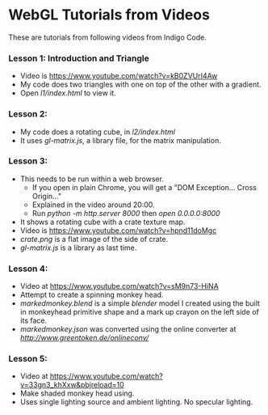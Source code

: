 WebGL Tutorials from Videos
============

These are tutorials from following videos
from Indigo Code.

### Lesson 1: Introduction and Triangle
* Video is 
https://www.youtube.com/watch?v=kB0ZVUrI4Aw
* My code does two triangles with one on top
of the other with a gradient.
* Open *l1/index.html* to view it. 

### Lesson 2:  
* My code does a rotating cube, in *l2/index.html*
* It uses *gl-matrix.js*, a library file, for the matrix manipulation.

### Lesson 3:
* This needs to be run within a web browser. 
  * If you open in plain Chrome, you will get a "DOM Exception... Cross Origin..."
  * Explained in the video around 20:00.
  * Run *python -m http.server 8000* then *open 0.0.0.0:8000*
* It shows a rotating cube with a crate texture map.
* Video is https://www.youtube.com/watch?v=hpnd11doMgc
* *crate.png* is a flat image of the side of crate.
* *gl-matrix.js* is a library as last time.

### Lesson 4:
* Video at https://www.youtube.com/watch?v=sM9n73-HiNA
* Attempt to create a spinning monkey head.  
* *markedmonkey.blend* is a simple *blender* model I created using the built
in monkeyhead primitive shape and a mark up crayon on the left side of its face.
* *markedmonkey.json* was converted using the online converter at *http://www.greentoken.de/onlineconv/*

### Lesson 5:
* Video at https://www.youtube.com/watch?v=33gn3_khXxw&pbjreload=10
* Make shaded monkey head using.
* Uses single lighting source and ambient lighting.  No specular lighting.

